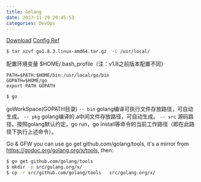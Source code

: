 ```yaml
---
title: Golang
date: 2017-11-29 20:45:53
categories: DevOps
---
```

[Download](https://golang.org/dl/)
[Config Ref](https://github.com/astaxie/build-web-application-with-golang/blob/master/zh/01.2.md)

``` bash
$ tar xzvf go1.8.3.linux-amd64.tar.gz  -C /usr/local/
```

配置环境变量 $HOME/.bash_profile（注：v1.8之前版本配置不同）
``` text
PATH=$PATH:$HOME/bin:/usr/local/go/bin
GOPATH=$HOME/go
export PATH GOPATH
```

``` bash
$ go
```
<!-- more -->

goWorkSpace(GOPATH目录)
      `-- bin`  golang编译可执行文件存放路径，可自动生成。
      `-- pkg`  golang编译的.a中间文件存放路径，可自动生成。
      `-- src`  源码路径。按照golang默认约定，go run，go install等命令的当前工作路径（即在此路径下执行上述命令）。

Go & GFW
you can use go get github.com/golang/tools, it's a mirror from https://godoc.org/golang.org/x/tools, then: 
``` bash
$ go get github.com/golang/tools
$ mkdir -p src/golang.org/x/
$ cp -r src/github.com/golang/tools   src/golang.org/x/
```
